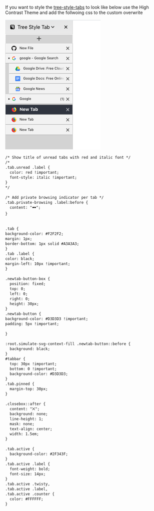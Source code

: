 If you want to style the [tree-style-tabs](https://github.com/piroor/treestyletab) to look like below use the High Contrast Theme and add the follwoing css to the custom overwrite

![tree-style-tabs](./tree-style-tab.png)

```
/* Show title of unread tabs with red and italic font */
/*
.tab.unread .label {
  color: red !important;
  font-style: italic !important;
}
*/

/* Add private browsing indicator per tab */
.tab.private-browsing .label:before {
  content: "🕶";
}


.tab {
background-color: #F2F2F2;
margin: 1px;
border-bottom: 1px solid #A3A3A3;
}
.tab .label {
color: black;
margin-left: 10px !important;
}

.newtab-button-box {
  position: fixed;
  top: 0;
  left: 0;
  right: 0;
  height: 30px;
}
.newtab-button {
background-color: #D3D3D3 !important;
padding: 5px !important;

}

:root.simulate-svg-context-fill .newtab-button::before {
  background: black;
}
#tabbar {
  top: 30px !important;
  bottom: 0 !important;
  background-color: #D3D3D3;
}
.tab.pinned {
  margin-top: 30px;
}

.closebox::after {
  content: "⨉";
  background: none;
  line-height: 1;
  mask: none;
  text-align: center;
  width: 1.5em;
}

.tab.active {
  background-color: #2F343F;
}
.tab.active .label {
  font-weight: bold;
  font-size: 14px;
}
.tab.active .twisty,
.tab.active .label,
.tab.active .counter {
  color: #FFFFFF;
}
```
